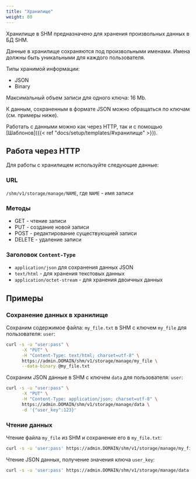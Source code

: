```yaml
---
title: "Хранилище"
weight: 80
---
```


Хранилище в SHM предназначено для хранения произвольных данных в БД SHM.

Данные в хранилище сохраняются под произвольными именами. Имена должны быть уникальными для каждого пользователя.

Типы хранимой информации:
- JSON
- Binary

Максимальный объем записи для одного ключа: 16 Mb.

К данным, сохраненным в формате JSON можно обращаться по ключам (см. примеры ниже).

Работать с данными можно как через HTTP, так и с помощью [Шаблонов]({{< ref "docs/setup/templates/#хранилище" >}}).

## Работа через HTTP

Для работы с хранилищем используйте следующие данные:

### URL
`/shm/v1/storage/manage/NAME`, где `NAME` - имя записи

### Методы
- GET - чтение записи
- PUT - создание новой записи
- POST - редактирование существующией записи
- DELETE - удаление записи

### Заголовок `Content-Type`
- `application/json` для сохранения данных JSON
- `text/html` - для хранения текстовых данных
- `application/octet-stream` - для хранения двоичных данных

## Примеры
### Сохранение данных в хранилище

Сохраним содержимое файла: `my_file.txt` в SHM с ключем `my_file` для пользователя: `user`:
```bash
curl -s -u "user:pass" \
      -X "PUT" \
      -H "Content-Type: text/html; charset=utf-8" \
      https://admin.DOMAIN/shm/v1/storage/manage/my_file \
      --data-binary @my_file.txt
```

Сохраним JSON данные в SHM с ключем `data` для пользователя: `user`:
```bash
curl -s -u "user:pass" \
      -X "PUT" \
      -H "Content-Type: application/json; charset=utf-8" \
      https://admin.DOMAIN/shm/v1/storage/manage/data \
      -d '{"user_key":123}'
```

### Чтение данных

Чтение файла `my_file` из SHM и сохранение его в `my_file.txt`:
```bash
curl -s -u 'user:pass' https://admin.DOMAIN/shm/v1/storage/manage/my_file > my_file.txt
```

Чтение JSON данных, получение значения ключа `user_key`:
```bash
curl -s -u 'user:pass' https://admin.DOMAIN/shm/v1/storage/manage/data | jq .user_key
```



